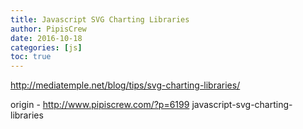```yaml
---
title: Javascript SVG Charting Libraries
author: PipisCrew
date: 2016-10-18
categories: [js]
toc: true
---
```


http://mediatemple.net/blog/tips/svg-charting-libraries/

origin - http://www.pipiscrew.com/?p=6199 javascript-svg-charting-libraries